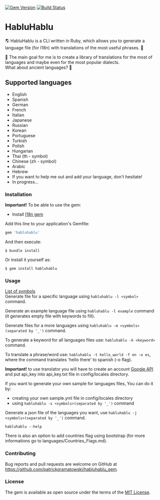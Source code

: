 [![Gem Version](https://badge.fury.io/rb/habluhablu.svg)](https://badge.fury.io/rb/habluhablu)
[![Build Status](https://travis-ci.org/patrickgramatowski/habluhablu_gem.svg?branch=master)](https://travis-ci.org/patrickgramatowski/habluhablu_gem)

# HabluHablu

:earth_americas: HabluHablu is a CLI written in Ruby, which allows you to generate a language file (for I18n) with translations of the most useful phrases. :closed_book:

:dart: The main goal for me is to create a library of translations for the most of languages and maybe even for the most popular dialects.   
What about ancient languages? :scroll:

## Supported languages

- English
- Spanish
- German
- French
- Italian
- Japanese
- Russian
- Korean
- Portuguese
- Turkish
- Polish
- Hungarian
- Thai (th - symbol)
- Chinese (zh - symbol)
- Arabic
- Hebrew
- If you want to help me out and add your language, don't hesitate!
- In progress...

### Installation

**Important!**
To be able to use the gem:
- Install [I18n gem](https://github.com/ruby-i18n/i18n)

Add this line to your application's Gemfile:

```ruby
gem 'habluhablu'
```

And then execute:

    $ bundle install

Or install it yourself as:

    $ gem install habluhablu

### Usage

[List of symbols](https://www.w3.org/International/O-charset-lang.html)   
Generate file for a specific language using `habluhablu -l <symbol>` command.
   
Generate an example language file using `habluhablu -l example` command (it generates empty file with keywords to fill).    
    
Generate files for a more languages using `habluhablu -m <symbols>(separated by '_')` command.  
    
To generate a keyword for all languages files use: `habluhablu -k <keyword>` command.     
    
To translate a phrase/word use: `habluhablu -t hello_world -f en -o es`, where the command translates 'hello there' to spanish (-o flag).    
     
**Important!** to use translator you will have to create an account [Google API](https://rapidapi.com/googlecloud/api/google-translate1) and put api_key into api_key.txt file in config/locales directory.  
    
If you want to generate your own sample for languages files, You can do it by:     
- creating your own sample.yml file in config/locales directory    
- using `habluhablu -s <symbols>(separated by '_')` command    
    
Generate a json file of the languages you want, use `habluhablu -j <symbols>(separated by '_')` command.   
   
`habluhablu --help`

There is also an option to add countries flag using bootstrap (for more informations go to languages/Countries_Flags.md).

### Contributing

Bug reports and pull requests are welcome on GitHub at https://github.com/patrickgramatowski/habluhablu_gem.

### License

The gem is available as open source under the terms of the [MIT License](https://opensource.org/licenses/MIT).
